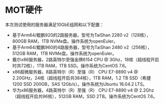 # MOT硬件

本次测试使用的服务器满足10GbE组网和以下配置：

-   基于Arm64/鲲鹏920的2路服务器，型号为TaiShan 2280 v2（128核），800GB RAM，1TB NVMe盘。操作系统为openEuler。
-   基于Arm64/鲲鹏960的4路服务器，型号为TaiShan 2480 v2（256核），512GB RAM，1TB NVMe盘。操作系统为openEuler。
-   戴尔x86服务器，2路英特尔至强金牌6154 CPU @ 3Ghz，18核（超线程开启时共72核），1TB RAM，1TB SSD。操作系统为CentOS 7.6。
-   x86超微服务器，8路英特尔（R）至强（R） CPU E7-8890 v4 @ 2.20GHz，24核（超线程开启共384核），1TB RAM，1.2 TB SSD（希捷1200 SSD 200GB，SAS 12Gb/s）。操作系统为Ubuntu 16.04.2 LTS。
-   华为x86服务器，4路英特尔（R）至强（R） CPU E7-8890 v4 @ 2.2Ghz（超线程开启共96核），512GB RAM，SSD 2TB。操作系统为CentOS 7.6。
